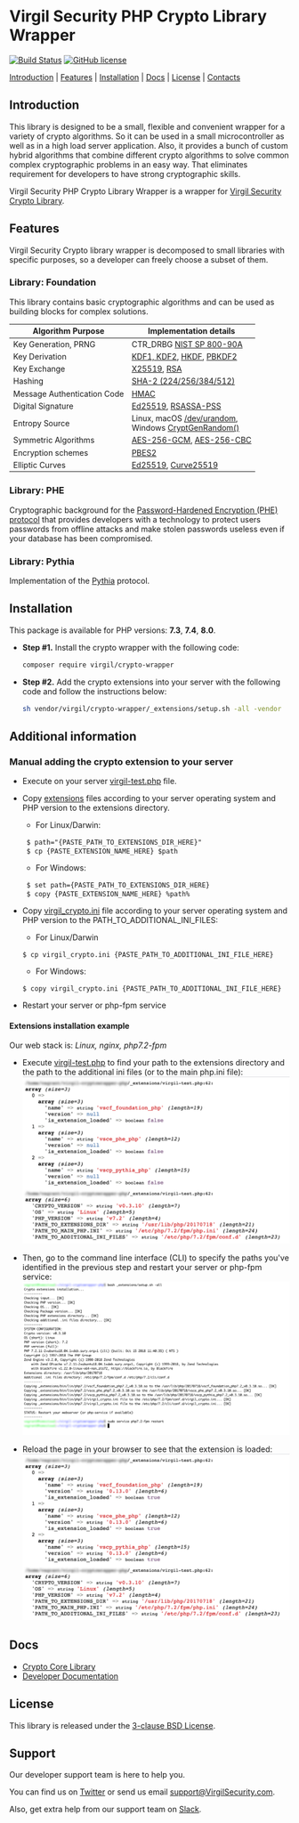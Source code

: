 # Virgil Security PHP Crypto Library Wrapper

[![Build Status](https://api.travis-ci.com/VirgilSecurity/virgil-cryptowrapper-php.svg?branch=master)](https://travis-ci.com/VirgilSecurity/virgil-cryptowrapper-php)
[![GitHub license](https://img.shields.io/badge/license-BSD%203--Clause-blue.svg)](https://github.com/VirgilSecurity/virgil/blob/master/LICENSE)

[Introduction](#introduction) | [Features](#features) | [Installation](#installation) | [Docs](#docs) | [License](#license) | [Contacts](#support)

## Introduction
This library is designed to be a small, flexible and convenient wrapper for a variety of crypto algorithms. So it can be used in a small microcontroller as well as in a high load server application. Also, it provides a bunch of custom hybrid algorithms that combine different crypto algorithms to solve common complex cryptographic problems in an easy way. That eliminates requirement for developers to have strong cryptographic skills.

Virgil Security PHP Crypto Library Wrapper is a wrapper for [Virgil Security Crypto Library](https://github.com/VirgilSecurity/virgil-crypto-c).

## Features
Virgil Security Crypto library wrapper is decomposed to small libraries with specific purposes, so a developer can freely choose a subset of them.

### Library: Foundation

This library contains basic cryptographic algorithms and can be used as building blocks for complex solutions.

| Algorithm Purpose           | Implementation details                                                                                                                                    |
|-----------------------------|-----------------------------------------------------------------------------------------------------------------------------------------------------------|
| Key Generation, PRNG        | CTR_DRBG [NIST SP 800-90A](http://nvlpubs.nist.gov/nistpubs/SpecialPublications/NIST.SP.800-90Ar1.pdf)                                                    |
| Key Derivation              | [KDF1, KDF2](https://www.shoup.net/iso/std6.pdf),  [HKDF](https://tools.ietf.org/html/rfc5869), [PBKDF2](https://tools.ietf.org/html/rfc8018#section-5.2) |
| Key Exchange                | [X25519](https://tools.ietf.org/html/rfc7748), [RSA](http://nvlpubs.nist.gov/nistpubs/SpecialPublications/NIST.SP.800-56Br1.pdf)                          |
| Hashing                     | [SHA-2 (224/256/384/512)](https://tools.ietf.org/html/rfc4634)                                                                                            |
| Message Authentication Code | [HMAC](https://www.ietf.org/rfc/rfc2104.txt)                                                                                                              |
| Digital Signature           | [Ed25519](https://tools.ietf.org/html/rfc8032), [RSASSA-PSS](https://tools.ietf.org/html/rfc4056)                                                         |
| Entropy Source              | Linux, macOS [/dev/urandom](https://tls.mbed.org/module-level-design-rng),<br>Windows [CryptGenRandom()](https://tls.mbed.org/module-level-design-rng)    |
| Symmetric Algorithms        | [AES-256-GCM](http://nvlpubs.nist.gov/nistpubs/Legacy/SP/nistspecialpublication800-38d.pdf), [AES-256-CBC](https://tools.ietf.org/html/rfc3602)           |
| Encryption schemes          | [PBES2](https://tools.ietf.org/html/rfc8018#section-6.2)                                                                                                  |
| Elliptic Curves             | [Ed25519](https://tools.ietf.org/html/rfc8032), [Curve25519](https://tools.ietf.org/html/rfc7748)                                                         |

### Library: PHE

Cryptographic background for the [Password-Hardened Encryption (PHE) protocol](https://virgilsecurity.com/wp-content/uploads/2018/11/PHE-Whitepaper-2018.pdf) that provides developers with a technology to protect users 
passwords from offline attacks and make stolen passwords useless even if your database has been compromised.

### Library: Pythia

Implementation of the [Pythia](http://pages.cs.wisc.edu/~ace/papers/pythia-full.pdf) protocol.

## Installation

This package is available for PHP versions: **7.3**, **7.4**, **8.0**.

- **Step #1.** Install the crypto wrapper with the following code:

    ```bash
    composer require virgil/crypto-wrapper
    ```

- **Step #2.** Add the crypto extensions into your server with the following code and follow the instructions below:
     ```bash
     sh vendor/virgil/crypto-wrapper/_extensions/setup.sh -all -vendor
     ```
     
## Additional information

### Manual adding the crypto extension to your server

- Execute on your server [virgil-test.php](_extensions/virgil-test.php) file.

- Copy [extensions](_extensions/bin) files according to your server operating system and PHP version to the extensions directory.
    - For Linux/Darwin:
    ```
     $ path="{PASTE_PATH_TO_EXTENSIONS_DIR_HERE}"
     $ cp {PASTE_EXTENSION_NAME_HERE} $path
    ```
    - For Windows:
    ```
     $ set path={PASTE_PATH_TO_EXTENSIONS_DIR_HERE}
     $ copy {PASTE_EXTENSION_NAME_HERE} %path%
    ```
- Copy [virgil_crypto.ini](_extensions/bin) file according to your server operating system and PHP version to the PATH_TO_ADDITIONAL_INI_FILES:
    - For Linux/Darwin
    ```
    $ cp virgil_crypto.ini {PASTE_PATH_TO_ADDITIONAL_INI_FILE_HERE}
    ```
    - For Windows:
    ```
    $ copy virgil_crypto.ini {PASTE_PATH_TO_ADDITIONAL_INI_FILE_HERE}
    ```
    
- Restart your server or php-fpm service

#### Extensions installation example

Our web stack is: *Linux, nginx, php7.2-fpm*

- Execute [virgil-test.php](_extensions/virgil-test.php) to find your path to the extensions directory and the path to the additional ini files (or to the main php.ini file):
  ![](_extensions/_help/01.png)

- Then, go to the command line interface (CLI) to specify the paths you've identified in the previous step and restart your server or php-fpm service:
  ![](_extensions/_help/02.png)

- Reload the page in your browser to see that the extension is loaded:
  ![](_extensions/_help/03.png)

## Docs

- [Crypto Core Library](https://github.com/VirgilSecurity/virgil-crypto-c)
- [Developer Documentation](https://developer.virgilsecurity.com/)

## License

This library is released under the [3-clause BSD License](LICENSE).

## Support
Our developer support team is here to help you.

You can find us on [Twitter](https://twitter.com/VirgilSecurity) or send us email support@VirgilSecurity.com.

Also, get extra help from our support team on [Slack](https://virgilsecurity.com/join-community).
